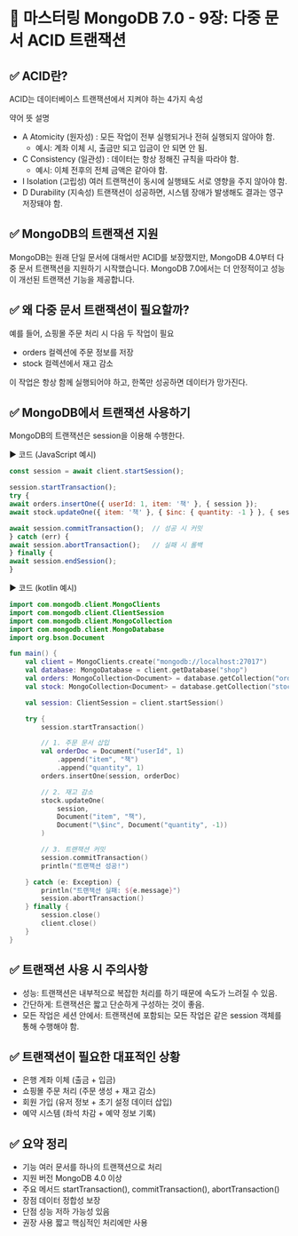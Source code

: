 # 📘 마스터링 MongoDB 7.0 - 9장: 다중 문서 ACID 트랜잭션 #

## ✅ ACID란?
ACID는 데이터베이스 트랜잭션에서 지켜야 하는 4가지 속성

약어	뜻	설명
- A	Atomicity (원자성) : 모든 작업이 전부 실행되거나 전혀 실행되지 않아야 함. 
  - 예시: 계좌 이체 시, 출금만 되고 입금이 안 되면 안 됨.
- C	Consistency (일관성) : 데이터는 항상 정해진 규칙을 따라야 함. 
  - 예시: 이체 전후의 전체 금액은 같아야 함. 
- I	Isolation (고립성)	여러 트랜잭션이 동시에 실행돼도 서로 영향을 주지 않아야 함. 
- D	Durability (지속성)	트랜잭션이 성공하면, 시스템 장애가 발생해도 결과는 영구 저장돼야 함.

## ✅ MongoDB의 트랜잭션 지원 

MongoDB는 원래 단일 문서에 대해서만 ACID를 보장했지만,
MongoDB 4.0부터 다중 문서 트랜잭션을 지원하기 시작했습니다.
MongoDB 7.0에서는 더 안정적이고 성능이 개선된 트랜잭션 기능을 제공합니다.

## ✅ 왜 다중 문서 트랜잭션이 필요할까?
예를 들어, 쇼핑몰 주문 처리 시 다음 두 작업이 필요
- orders 컬렉션에 주문 정보를 저장
- stock 컬렉션에서 재고 감소

이 작업은 항상 함께 실행되어야 하고, 한쪽만 성공하면 데이터가 망가진다.

## ✅ MongoDB에서 트랜잭션 사용하기
MongoDB의 트랜잭션은 session을 이용해 수행한다.

▶ 코드 (JavaScript 예시)
```javascript
const session = await client.startSession();

session.startTransaction();
try {
await orders.insertOne({ userId: 1, item: '책' }, { session });
await stock.updateOne({ item: '책' }, { $inc: { quantity: -1 } }, { session });

await session.commitTransaction();  // 성공 시 커밋
} catch (err) {
await session.abortTransaction();   // 실패 시 롤백
} finally {
await session.endSession();
}
```

▶ 코드 (kotlin 예시)
```kotlin
import com.mongodb.client.MongoClients
import com.mongodb.client.ClientSession
import com.mongodb.client.MongoCollection
import com.mongodb.client.MongoDatabase
import org.bson.Document

fun main() {
    val client = MongoClients.create("mongodb://localhost:27017")
    val database: MongoDatabase = client.getDatabase("shop")
    val orders: MongoCollection<Document> = database.getCollection("orders")
    val stock: MongoCollection<Document> = database.getCollection("stock")

    val session: ClientSession = client.startSession()

    try {
        session.startTransaction()

        // 1. 주문 문서 삽입
        val orderDoc = Document("userId", 1)
            .append("item", "책")
            .append("quantity", 1)
        orders.insertOne(session, orderDoc)

        // 2. 재고 감소
        stock.updateOne(
            session,
            Document("item", "책"),
            Document("\$inc", Document("quantity", -1))
        )

        // 3. 트랜잭션 커밋
        session.commitTransaction()
        println("트랜잭션 성공!")

    } catch (e: Exception) {
        println("트랜잭션 실패: ${e.message}")
        session.abortTransaction()
    } finally {
        session.close()
        client.close()
    }
}
```

## ✅ 트랜잭션 사용 시 주의사항
- 성능: 트랜잭션은 내부적으로 복잡한 처리를 하기 때문에 속도가 느려질 수 있음.
- 간단하게: 트랜잭션은 짧고 단순하게 구성하는 것이 좋음.
- 모든 작업은 세션 안에서: 트랜잭션에 포함되는 모든 작업은 같은 session 객체를 통해 수행해야 함.

## ✅ 트랜잭션이 필요한 대표적인 상황
- 은행 계좌 이체 (출금 + 입금)
- 쇼핑몰 주문 처리 (주문 생성 + 재고 감소)
- 회원 가입 (유저 정보 + 초기 설정 데이터 삽입)
- 예약 시스템 (좌석 차감 + 예약 정보 기록)

## ✅ 요약 정리
- 기능	여러 문서를 하나의 트랜잭션으로 처리
- 지원 버전	MongoDB 4.0 이상
- 주요 메서드	startTransaction(), commitTransaction(), abortTransaction()
- 장점	데이터 정합성 보장
- 단점	성능 저하 가능성 있음
- 권장 사용	짧고 핵심적인 처리에만 사용

